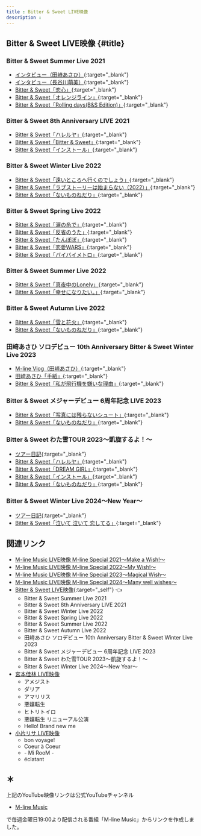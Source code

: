 ```yaml
---
title : Bitter & Sweet LIVE映像
description : 
---
```

## Bitter & Sweet LIVE映像 {#title}

### Bitter & Sweet Summer Live 2021
* [<i class="fa-lg fa-brands fa-youtube"></i> インタビュー（田﨑あさひ）](https://www.youtube.com/watch?v=CBB6zE5dgdc&t=12m36s){:target="_blank"}
* [<i class="fa-lg fa-brands fa-youtube"></i> インタビュー（長谷川萌美）](https://www.youtube.com/watch?v=I4paTYWhcPQ&t=15m25s){:target="_blank"}
* [<i class="fa-lg fa-brands fa-youtube"></i> Bitter & Sweet「恋心」](https://www.youtube.com/watch?v=bZdO8ppE-IA&t=2m56s){:target="_blank"}
* [<i class="fa-lg fa-brands fa-youtube"></i> Bitter & Sweet「オレンジライン」](https://www.youtube.com/watch?v=avkKCtJYh3s&t=27m34s){:target="_blank"}
* [<i class="fa-lg fa-brands fa-youtube"></i> Bitter & Sweet「Rolling days(B&S Edition)」](https://www.youtube.com/watch?v=PDj4BOE5PA8&t=25m48s){:target="_blank"}

### Bitter & Sweet 8th Anniversary LIVE 2021
* [<i class="fa-lg fa-brands fa-youtube"></i> Bitter & Sweet「ハレルヤ」](https://www.youtube.com/watch?v=dCBeCwWNFeo&t=20m50s){:target="_blank"}
* [<i class="fa-lg fa-brands fa-youtube"></i> Bitter & Sweet「Bitter & Sweet」](https://www.youtube.com/watch?v=mGA_w3pajw8&t=18m56s){:target="_blank"}
* [<i class="fa-lg fa-brands fa-youtube"></i> Bitter & Sweet「インストール」](https://www.youtube.com/watch?v=eKVQvIM6W4E&t=10m16s){:target="_blank"}

### Bitter & Sweet Winter Live 2022
* [<i class="fa-lg fa-brands fa-youtube"></i> Bitter & Sweet「遠いところへ行くのでしょう」](https://www.youtube.com/watch?v=o50So6oeRlM&t=7m58s){:target="_blank"}
* [<i class="fa-lg fa-brands fa-youtube"></i> Bitter & Sweet「ラブストーリーは始まらない（2022）」](https://www.youtube.com/watch?v=HQaLQ2w356o&t=4m11s){:target="_blank"}
* [<i class="fa-lg fa-brands fa-youtube"></i> Bitter & Sweet「ないものねだり」](https://www.youtube.com/watch?v=4QlCI0v7zdE&t=1m58s){:target="_blank"}

### Bitter & Sweet Spring Live 2022
* [<i class="fa-lg fa-brands fa-youtube"></i> Bitter & Sweet「涙の糸で」](https://www.youtube.com/watch?v=7J9j3KbD1h4&t=23m44s){:target="_blank"}
* [<i class="fa-lg fa-brands fa-youtube"></i> Bitter & Sweet「反省のうた」](https://www.youtube.com/watch?v=NdxbeIOsHWI&t=10m16s){:target="_blank"}
* [<i class="fa-lg fa-brands fa-youtube"></i> Bitter & Sweet「たんぽぽ」](https://www.youtube.com/watch?v=0gfiP-pwxo0&t=12m59s){:target="_blank"}
* [<i class="fa-lg fa-brands fa-youtube"></i>  Bitter & Sweet「恋愛WARS」](https://www.youtube.com/watch?v=14RRXEjiBxg&t=8m36s){:target="_blank"}
* [<i class="fa-lg fa-brands fa-youtube"></i> Bitter & Sweet「バイバイメトロ」](https://www.youtube.com/watch?v=ItKWtIW_iBQ&t=16m16s){:target="_blank"}

### Bitter & Sweet Summer Live 2022
* [<i class="fa-lg fa-brands fa-youtube"></i> Bitter & Sweet「真夜中のLonely」](https://www.youtube.com/watch?v=GuwSjZQLdMI&t=3m59s){:target="_blank"}
* [<i class="fa-lg fa-brands fa-youtube"></i> Bitter & Sweet「幸せになりたい。」](https://www.youtube.com/watch?v=YxOX5Q1NkWE&t=19m55s){:target="_blank"}

### Bitter & Sweet Autumn Live 2022
* [<i class="fa-lg fa-brands fa-youtube"></i> Bitter & Sweet「雪と花火」](https://www.youtube.com/watch?v=tI78CMio-vs&t=10m51s){:target="_blank"}
* [<i class="fa-lg fa-brands fa-youtube"></i> Bitter & Sweet「ないものねだり」](https://www.youtube.com/watch?v=qOf6y8CWlT8&t=28m50s){:target="_blank"}

### 田﨑あさひ ソロデビュー 10th Anniversary Bitter & Sweet Winter Live 2023
* [<i class="fa-lg fa-brands fa-youtube"></i> M-line Vlog（田﨑あさひ）](https://www.youtube.com/watch?v=Hyzjywprdwo&t=14m13s){:target="_blank"}
* [<i class="fa-lg fa-brands fa-youtube"></i> 田﨑あさひ「手紙」](https://www.youtube.com/watch?v=QPu8gEwd9Dw&t=9m12s){:target="_blank"}
* [<i class="fa-lg fa-brands fa-youtube"></i> Bitter & Sweet「私が飛行機を嫌いな理由」](https://www.youtube.com/watch?v=XbLPCvx5Zw0&t=10m57s){:target="_blank"}

### Bitter & Sweet メジャーデビュー 6周年記念 LIVE 2023
* [<i class="fa-lg fa-brands fa-youtube"></i> Bitter & Sweet「写真には残らないシュート」](https://www.youtube.com/watch?v=0KhNlhHzEuM&t=2m30s){:target="_blank"}
* [<i class="fa-lg fa-brands fa-youtube"></i> Bitter & Sweet「ないものねだり」](https://www.youtube.com/watch?v=fPwrQL7_tzw&t=1m50s){:target="_blank"}

### Bitter & Sweet わた雪TOUR 2023～凱旋するよ！～
* [<i class="fa-lg fa-brands fa-youtube"></i> ツアー日記](https://www.youtube.com/watch?v=h-QDXjyqVh4&t=17m43s){:target="_blank"}
* [<i class="fa-lg fa-brands fa-youtube"></i> Bitter & Sweet「ハレルヤ」](https://www.youtube.com/watch?v=h-QDXjyqVh4&t=12m54s){:target="_blank"}
* [<i class="fa-lg fa-brands fa-youtube"></i> Bitter & Sweet「DREAM GIRL」](https://www.youtube.com/watch?v=SZhOuxwv8kg&t=13m26s){:target="_blank"}
* [<i class="fa-lg fa-brands fa-youtube"></i> Bitter & Sweet「インストール」](https://www.youtube.com/watch?v=faeEy5maNVw&t=12m0s){:target="_blank"}
* [<i class="fa-lg fa-brands fa-youtube"></i> Bitter & Sweet「ないものねだり」](https://www.youtube.com/watch?v=W9kGuqorezA&t=22m1s){:target="_blank"}

### Bitter & Sweet Winter Live 2024～New Year～
* [<i class="fa-lg fa-brands fa-youtube"></i> ツアー日記](https://www.youtube.com/watch?v=IoF3qYSecSM&t=25m50s){:target="_blank"}
* [<i class="fa-lg fa-brands fa-youtube"></i> Bitter & Sweet「泣いて 泣いて 恋してる」](https://www.youtube.com/watch?v=MeUJgeeFOOw&t=21m40s){:target="_blank"}

## 関連リンク
* [M-line Music LIVE映像 M-line Special 2021～Make a Wish!～](./MSMW2021.md)
* [M-line Music LIVE映像 M-line Special 2022～My Wish!～](./MSMW2022.md)
* [M-line Music LIVE映像 M-line Special 2023～Magical Wish～](./MSMW2023.md)
* [M-line Music LIVE映像 M-line Special 2024～Many well wishes～](./MSMW2024.md)
* [Bitter & Sweet LIVE映像](#title){:target="_self"} 👈
  * Bitter & Sweet Summer Live 2021
  * Bitter & Sweet 8th Anniversary LIVE 2021
  * Bitter & Sweet Winter Live 2022
  * Bitter & Sweet Spring Live 2022
  * Bitter & Sweet Summer Live 2022
  * Bitter & Sweet Autumn Live 2022
  * 田﨑あさひ ソロデビュー 10th Anniversary Bitter & Sweet Winter Live 2023
  * Bitter & Sweet メジャーデビュー 6周年記念 LIVE 2023
  * Bitter & Sweet わた雪TOUR 2023～凱旋するよ！～
  * Bitter & Sweet Winter Live 2024～New Year～
* [宮本佳林 LIVE映像](./karin.md)
  * アメジスト
  * ダリア
  * アマリリス
  * 悪嬢転生
  * ヒトリトイロ
  * 悪嬢転生 リニューアル公演
  * Hello! Brand new me
* [小片リサ LIVE映像](./risa.md)
  * bon voyage!
  * Coeur à Coeur
  * \- Mi RooM \-
  * éclatant

## ＊

上記のYouTube映像リンクは公式YouTubeチャンネル

* [<i class="fa-lg fa-brands fa-youtube"></i> M-line Music](https://www.youtube.com/@mlinemusic)  

で毎週金曜日19:00より配信される番組「M-line Music」からリンクを作成しました。
